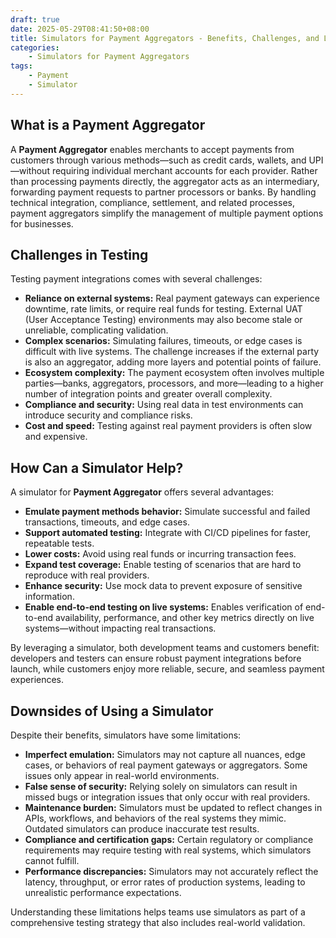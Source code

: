```yaml
---
draft: true
date: 2025-05-29T08:41:50+08:00
title: Simulators for Payment Aggregators - Benefits, Challenges, and Limitations
categories:
    - Simulators for Payment Aggregators 
tags: 
    - Payment
    - Simulator
---
```


## What is a Payment Aggregator

A **Payment Aggregator** enables merchants to accept payments from customers through various methods—such as credit cards, wallets, and UPI—without requiring individual merchant accounts for each provider. Rather than processing payments directly, the aggregator acts as an intermediary, forwarding payment requests to partner processors or banks. By handling technical integration, compliance, settlement, and related processes, payment aggregators simplify the management of multiple payment options for businesses.

## Challenges in Testing

Testing payment integrations comes with several challenges:
- **Reliance on external systems:** Real payment gateways can experience downtime, rate limits, or require real funds for testing. External UAT (User Acceptance Testing) environments may also become stale or unreliable, complicating validation.
- **Complex scenarios:** Simulating failures, timeouts, or edge cases is difficult with live systems. The challenge increases if the external party is also an aggregator, adding more layers and potential points of failure.
- **Ecosystem complexity:** The payment ecosystem often involves multiple parties—banks, aggregators, processors, and more—leading to a higher number of integration points and greater overall complexity.
- **Compliance and security:** Using real data in test environments can introduce security and compliance risks.
- **Cost and speed:** Testing against real payment providers is often slow and expensive.

## How Can a Simulator Help?

A simulator for **Payment Aggregator** offers several advantages:
- **Emulate payment methods behavior:** Simulate successful and failed transactions, timeouts, and edge cases.
- **Support automated testing:** Integrate with CI/CD pipelines for faster, repeatable tests.
- **Lower costs:** Avoid using real funds or incurring transaction fees.
- **Expand test coverage:** Enable testing of scenarios that are hard to reproduce with real providers.
- **Enhance security:** Use mock data to prevent exposure of sensitive information.
- **Enable end-to-end testing on live systems:** Enables verification of end-to-end availability, performance, and other key metrics directly on live systems—without impacting real transactions.

By leveraging a simulator, both development teams and customers benefit: developers and testers can ensure robust payment integrations before launch, while customers enjoy more reliable, secure, and seamless payment experiences.

## Downsides of Using a Simulator

Despite their benefits, simulators have some limitations:
- **Imperfect emulation:** Simulators may not capture all nuances, edge cases, or behaviors of real payment gateways or aggregators. Some issues only appear in real-world environments.
- **False sense of security:** Relying solely on simulators can result in missed bugs or integration issues that only occur with real providers.
- **Maintenance burden:** Simulators must be updated to reflect changes in APIs, workflows, and behaviors of the real systems they mimic. Outdated simulators can produce inaccurate test results.
- **Compliance and certification gaps:** Certain regulatory or compliance requirements may require testing with real systems, which simulators cannot fulfill.
- **Performance discrepancies:** Simulators may not accurately reflect the latency, throughput, or error rates of production systems, leading to unrealistic performance expectations.

Understanding these limitations helps teams use simulators as part of a comprehensive testing strategy that also includes real-world validation.


